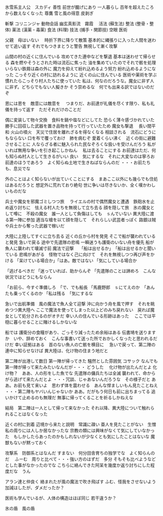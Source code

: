 氷雪系主人公　スカディ
善性
前世が朧げにあり
一人暮らし
百年を超えたころから数えなくなった
尊鷹
雪と風の得意
皮剥ぎ

斬撃
コリニンジャ
動物会話
幽玄真影流　霧霞　
活法 (蘇生法)
整法 (整骨・整体)
薬法 (漢薬・毒薬)
食法 (料理)
技法 (捕手・関節技)
空眼
医術　




父親　母はいない　
時折下界に降りて散策
基本的に縄張りに入った人間を迷わせて追い返す
それでもつきまとうと警告
無視して漸く攻撃

山間の村の近くに住んでいる
攻めてきた連中などを撃退
基本は迷わせて帰らせる
森を燃やそうとされた時は流石に焦った
油を集めていたのでそれで骸を処理
いらない鉄屑は森の外に
魔力を抑えて紛れ込めるよう努力
紛れ込めるようになった
こっそり近くの村に訪れるように
近くの山に住んでいる
医術や薬術を学ぶ　慣れたらこっそり村人たちに使っていた
私は、何なのだろうな。魔女に非ず人に非ず。どちらでもない人擬きか
そう崇めるな　何でも出来る訳ではないのだぞ

恩には恩を　敵意には敵意を　
つまりだ、お前達が礼儀を尽くす限り、私も礼儀を持って返す　ただそれだけのことだ

偶に変装して物々交換　食料を鍋や塩などにしてた
恐らく薄々感づかれていた　勝手に回収した武器を置き品物を持って行っていたため
魔女も撃退　
長い間平和
火山の噴火　天災で住居を離れざるを得なくなる
相談される　流石にどうにもならない
口を布で覆っておけ　肺を病むぞ
愛着くらい沸く　近くの街に避難させることに
人ならざる者に魅入られた民なぞろくな扱いを受けんだろう
私がいれば無用な争いを引き起こしかねん　
私は去ることにする
お前達はただ、何も知らぬ村人として生きるがいい
良い　気にするな　それに大変なのは寧ろお前達のほうであろう　よく知らぬ土地で生きねばならんのだ
・・・お前たちも、息災でな

外のことはよく知らないが出ていくことにする　まあここ以外にも幾らでも住処はあるだろうと
想定外に荒れており絶句
世に争いは尽きないか、全く嘆かわしいものだな

兵士や魔女を邪魔ゴミしつつ旅　
ライエルの村で偶然魔女と遭遇　鉄砲水を止め返り討ちに　怯える村人たちを無視して立ち去る
顔を隠して旅　氷の魔女として噂に　不殺の魔女　誰一人として負傷はしても　ｓんでいない
異大陸に渡る第一陣に参加
適当な槍を以て顔を隠して　それらしい武芸者っぽく
路銀は賊や兵士から奪った武器で稼いだ




大陸に上陸してすぐに立ち去る
近くの丘から村を発見
そこで船が襲われていると発見
急いで戻る
途中で先遣隊の悲鳴
一瞬迷うも護衛のいない舟を優先
船が魚人に襲われて壊滅寸前
魔法で迎撃　
「船は出せるか」　「船は出せるかと聞いている
悲鳴があがる　怪物ではなく己に向けて　それを無視しつつ再び声をかける
「呆けている場合か」「はあ。敵ではない
「気にしている場合か

「逃げるべきだ
「迷っていれば、助からんぞ
「先遣隊のことは諦めろ　こんな状況ではどうにもならん

「お前ら、今すぐ準備しろ　「で、でも船長
「馬鹿野郎　ｓにてえのか　「あんたも乗ってくるのか
「私は残る　「気にするな

急いで出航準備　風の魔法で魚人全て迎撃
沖に向かう舟を風で押す　それを眺めつつ異大陸へ
ここで魔法を使ってしまった以上どのみち戻れない　戻れば魔女として処分されるのがオチだ
幸い人の住んでいる形跡はあった　
ここでは平穏に暮らせることに賭けるしかないな


船では
護衛分の食糧があり、ごっそり減ったため余裕はある
伝書鳩を送りますか　いや、辞めておく　こんな事書いて送った所でおかしくなったと思われるだけだ
幸い証拠はある　首のない魚人の亡骸を横目に　
急いで戻って、第二陣の連中に知らせなけば
異大陸は、化け物の住まう地だと

第二陣が出港して数日
第一陣が帰ってきた
騒然とした雰囲気
コサック
なんでも第一陣が帰って来たみたいなんだが・・・
どうした　
化け物が出たんだとよ
化け物？　ああ、人の形をした魚でな
先遣隊の傭兵たちは全滅
襲われて、命からがら逃げて来たんだとよ
・・・冗談、じゃあないんだろうな　その様子だと
ああ。お前も見て来いよ　思わず体を震わせる　あんな悍ましいもん見たことねえ
・・・第二陣もヤバいんじゃないか
ああ。だがもう何日も前に出ちまってる
追いかけて止めるのも無理だ
無事に帰ってくることを祈るしかねえな

結局　第二陣は一人として帰って来なかった
それ以降、異大陸について触れられることはなくなった



近くの村に到着
辺境から来たと説明　常識に疎い
亜人を見たことがない　生憎私の周りには人しか居なかったな
宗教の類には興味がなくて気にしていなかった　もしかしたらあったのかもしれないが少なくとも気にしたことはないな
魔獣もないが黙っておく

攻撃系　防御系とはなんだ
すまない　何分田舎育ちの独学でな　よく知らんのだ　
ふーむ　周りと比べて・・・強い方のはずだ　多分
そもそも比べようなどとした事がなかったのでな
こちらに絡んできた阿呆を幾度か返り討ちにした程度だな　うん

アラン達と仲良く
絡まれたが風の魔法で吹き飛ばす
ふむ、怪我をさせないよう加減はしたが、ダメだったか？

医術も学んでいるが、人体の構造はほぼ同じ
若干違うか？

氷の盾　風の盾













